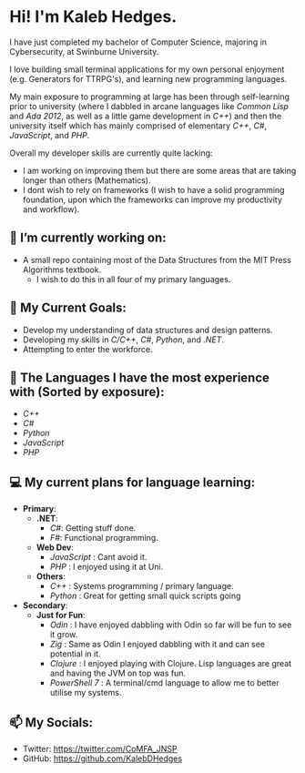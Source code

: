 # Hi! I'm Kaleb Hedges.

I have just completed my bachelor of Computer Science, majoring in Cybersecurity, at Swinburne University.

I love building small terminal applications for my own personal enjoyment (e.g. Generators for TTRPG's), and learning new programming languages.

My main exposure to programming at large has been through self-learning prior to university (where I dabbled in arcane languages like *Common Lisp* and *Ada 2012*, as well as a little game development in *C++*) and then the university itself which has mainly comprised of elementary *C++*, *C#*, *JavaScript*, and *PHP*.

Overall my developer skills are currently quite lacking:
- I am working on improving them but there are some areas that are taking longer than others (Mathematics).
- I dont wish to rely on frameworks (I wish to have a solid programming foundation, upon which the frameworks can improve my productivity and workflow).

## 🔭 I’m currently working on:
- A small repo containing most of the Data Structures from the MIT Press Algorithms textbook.
  - I wish to do this in all four of my primary languages. 

## 🌱 My Current Goals:
- Develop my understanding of data structures and design patterns.
- Developing my skills in *C/C++*, *C#*, *Python*, and *.NET*.
- Attempting to enter the workforce.

## 🔭 The Languages I have the most experience with (Sorted by exposure):
- _C++_
- _C#_
- _Python_
- _JavaScript_
- _PHP_

## 💻 My current plans for language learning:
- **Primary**:
  - **.NET**:
    - _C#_: Getting stuff done.
    - _F#_: Functional programming.
  - **Web Dev**:
    - _JavaScript_ : Cant avoid it.
    - _PHP_ : I enjoyed using it at Uni.
  - **Others**:
    - _C++_ : Systems programming / primary language.
    - _Python_ : Great for getting small quick scripts going
- **Secondary**:
  - **Just for Fun**:
    - _Odin_ : I have enjoyed dabbling with Odin so far will be fun to see it grow.
    - _Zig_ : Same as Odin I enjoyed dabbling with it and can see potential in it.
    - _Clojure_ : I enjoyed playing with Clojure. Lisp languages are great and having the JVM on top was fun.
    - _PowerShell 7_ : A terminal/cmd language to allow me to better utilise my systems.

## 📫 My Socials:
- Twitter: https://twitter.com/CoMFA_JNSP
- GitHub: https://github.com/KalebDHedges

<!--
**KalebDHedges/KalebDHedges** is a ✨ _special_ ✨ repository because its `README.md` (this file) appears on your GitHub profile.

Here are some ideas to get you started:

- 🕷 I'm currently learning/devoting most of my time to Reverse Engineering.
- 🔭 I’m currently working on ...
- 👯 I’m looking to collaborate on ...
- 🤔 I’m looking for help with ...
- 💬 Ask me about ...
- 📫 How to reach me: ...

- ⚡ Fun fact: ...
-->
